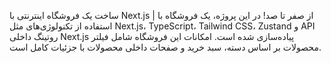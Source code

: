 ساخت یک فروشگاه اینترنتی با Next.js | از صفر تا صد! در این پروژه، یک فروشگاه با استفاده از تکنولوژی‌های مثل Next.js، TypeScript، Tailwind CSS، Zustand و API روتینگ داخلی Next.js پیاده‌سازی شده است. امکانات این فروشگاه شامل فیلتر محصولات بر اساس دسته، سبد خرید و صفحات داخلی محصولات با جزئیات کامل است.
